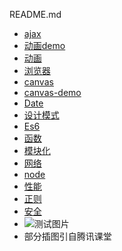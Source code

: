README.md
* [ajax](./ajax.md)
* [动画demo](./animation.html)
* [动画](./animation.md)
* [浏览器](./browser.md)
* [canvas](./canvas.md)
* [canvas-demo](./canvas.html)
* [Date](./Date.md)
* [设计模式](./designPattern.md)
* [Es6](./ES6.md)
* [函数](./func.md)
* [模块化](./modularity.md)
* [网络](./network.md)
* [node](./node.md)
* [性能](./performance.md)
* [正则](./regexp.md)
* [安全](./safe.md)
* ![测试图片](https://ssl-pubpic.51yund.com/1036248898.png)
* 部分插图引自腾讯课堂
